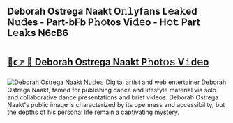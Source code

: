## Deborah Ostrega Naakt O𝚗𝚕yf𝚊ns L𝚎a𝚔ed N𝚞𝚍es - Part-bFb P𝚑𝚘tos Vi𝚍𝚎o - H𝚘𝚝 Part L𝚎a𝚔s N6cB6

# <h2><a href="http://kfdk1d.oniu.top/?m=Deborah+Ostrega+Naakt">🔗👉 🔴 Deborah Ostrega Naakt P𝚑ot𝚘𝚜 V𝚒d𝚎o</a></h2>

[![Deborah Ostrega Naakt Nu𝚍e𝚜](https://i.imgur.com/0qMVB7G.gif)](http://kfdk1d.oniu.top/?m=Deborah+Ostrega+Naakt)
Digital artist and web entertainer Deborah Ostrega Naakt, famed for publishing dance and lifestyle material via solo and collaborative dance presentations and brief videos. Deborah Ostrega Naakt's public image is characterized by its openness and accessibility, but the depths of his personal life remain a captivating mystery.  
